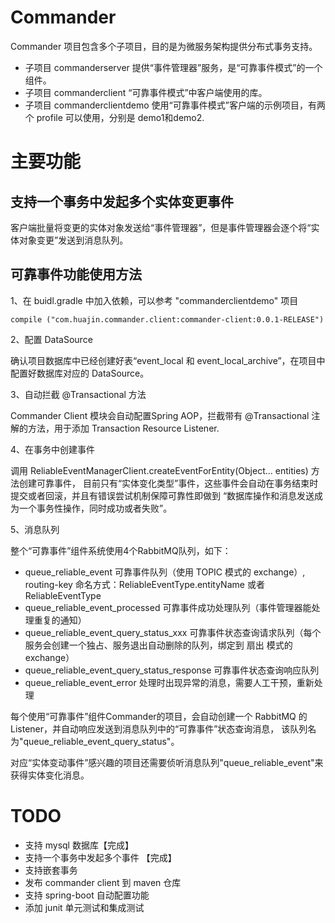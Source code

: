 # Commander

Commander 项目包含多个子项目，目的是为微服务架构提供分布式事务支持。

* 子项目 commanderserver 提供“事件管理器”服务，是“可靠事件模式”的一个组件。
* 子项目 commanderclient “可靠事件模式”中客户端使用的库。
* 子项目 commanderclientdemo 使用“可靠事件模式”客户端的示例项目，有两个 profile 可以使用，分别是 demo1和demo2.

# 主要功能

## 支持一个事务中发起多个实体变更事件

客户端批量将变更的实体对象发送给“事件管理器”，但是事件管理器会逐个将“实体对象变更”发送到消息队列。

## 可靠事件功能使用方法

1、在 buidl.gradle 中加入依赖，可以参考 "commanderclientdemo" 项目

	compile ("com.huajin.commander.client:commander-client:0.0.1-RELEASE")

2、配置 DataSource

确认项目数据库中已经创建好表“event_local 和 event_local_archive”，在项目中配置好数据库对应的 DataSource。

3、自动拦截 @Transactional 方法

Commander Client 模块会自动配置Spring AOP，拦截带有 @Transactional 注解的方法，用于添加 Transaction Resource Listener.

4、在事务中创建事件

调用 ReliableEventManagerClient.createEventForEntity(Object... entities) 方法创建可靠事件，
目前只有“实体变化类型”事件，这些事件会自动在事务结束时提交或者回滚，并且有错误尝试机制保障可靠性即做到
“数据库操作和消息发送成为一个事务性操作，同时成功或者失败”。

5、消息队列

整个“可靠事件”组件系统使用4个RabbitMQ队列，如下：

* queue_reliable_event 可靠事件队列（使用 TOPIC 模式的 exchange）, 
  routing-key 命名方式：ReliableEventType.entityName 或者 ReliableEventType
* queue_reliable_event_processed 可靠事件成功处理队列（事件管理器能处理重复的通知）
* queue_reliable_event_query_status_xxx 可靠事件状态查询请求队列（每个服务会创建一个独占、服务退出自动删除的队列，绑定到 扇出 模式的 exchange）
* queue_reliable_event_query_status_response 可靠事件状态查询响应队列
* queue_reliable_event_error 处理时出现异常的消息，需要人工干预，重新处理

每个使用“可靠事件”组件Commander的项目，会自动创建一个 RabbitMQ 的 Listener，并自动响应发送到消息队列中的“可靠事件”状态查询消息，
该队列名为"queue_reliable_event_query_status"。

对应“实体变动事件”感兴趣的项目还需要侦听消息队列"queue_reliable_event"来获得实体变化消息。

# TODO

* 支持 mysql 数据库【完成】
* 支持一个事务中发起多个事件  【完成】
* 支持嵌套事务
* 发布 commander client 到 maven 仓库
* 支持 spring-boot 自动配置功能
* 添加 junit 单元测试和集成测试
